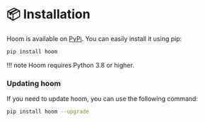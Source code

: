 # 📦 Installation

Hoom is available on [PyPi](https://pypi.org/project/hoom/). You can easily install it using pip:

```bash
pip install hoom
```

!!! note
    Hoom requires Python 3.8 or higher.


### Updating hoom

If you need to update hoom, you can use the following command:

```bash
pip install hoom --upgrade
```